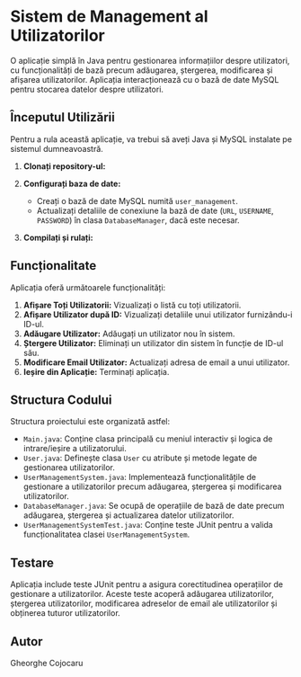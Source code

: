 # Sistem de Management al Utilizatorilor

O aplicație simplă în Java pentru gestionarea informațiilor despre utilizatori, cu funcționalități de bază precum adăugarea, ștergerea, modificarea și afișarea utilizatorilor. Aplicația interacționează cu o bază de date MySQL pentru stocarea datelor despre utilizatori.

## Începutul Utilizării

Pentru a rula această aplicație, va trebui să aveți Java și MySQL instalate pe sistemul dumneavoastră.

1. **Clonați repository-ul:**

2. **Configurați baza de date:**
    - Creați o bază de date MySQL numită `user_management`.
    - Actualizați detaliile de conexiune la bază de date (`URL`, `USERNAME`, `PASSWORD`) în clasa `DatabaseManager`, dacă este necesar.

3. **Compilați și rulați:**


## Funcționalitate

Aplicația oferă următoarele funcționalități:

1. **Afișare Toți Utilizatorii:** Vizualizați o listă cu toți utilizatorii.
2. **Afișare Utilizator după ID:** Vizualizați detaliile unui utilizator furnizându-i ID-ul.
3. **Adăugare Utilizator:** Adăugați un utilizator nou în sistem.
4. **Ștergere Utilizator:** Eliminați un utilizator din sistem în funcție de ID-ul său.
5. **Modificare Email Utilizator:** Actualizați adresa de email a unui utilizator.
6. **Ieșire din Aplicație:** Terminați aplicația.

## Structura Codului

Structura proiectului este organizată astfel:

- `Main.java`: Conține clasa principală cu meniul interactiv și logica de intrare/ieșire a utilizatorului.
- `User.java`: Definește clasa `User` cu atribute și metode legate de gestionarea utilizatorilor.
- `UserManagementSystem.java`: Implementează funcționalitățile de gestionare a utilizatorilor precum adăugarea, ștergerea și modificarea utilizatorilor.
- `DatabaseManager.java`: Se ocupă de operațiile de bază de date precum adăugarea, ștergerea și actualizarea datelor utilizatorilor.
- `UserManagementSystemTest.java`: Conține teste JUnit pentru a valida funcționalitatea clasei `UserManagementSystem`.

## Testare

Aplicația include teste JUnit pentru a asigura corectitudinea operațiilor de gestionare a utilizatorilor. Aceste teste acoperă adăugarea utilizatorilor, ștergerea utilizatorilor, modificarea adreselor de email ale utilizatorilor și obținerea tuturor utilizatorilor.


## Autor

Gheorghe Cojocaru

